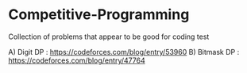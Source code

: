 # Competitive-Programming

Collection of problems that appear to be good for coding test

A) Digit DP : https://codeforces.com/blog/entry/53960
B) Bitmask DP : https://codeforces.com/blog/entry/47764
